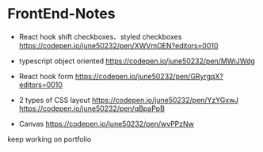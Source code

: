 # FrontEnd-Notes

* React hook shift checkboxes、styled checkboxes 
https://codepen.io/june50232/pen/XWVmOEN?editors=0010


* typescript object oriented
https://codepen.io/june50232/pen/MWrJWdg


* React hook form 
https://codepen.io/june50232/pen/GRyrgqX?editors=0010


* 2 types of CSS layout
https://codepen.io/june50232/pen/YzYGxwJ
https://codepen.io/june50232/pen/qBpaPpB

* Canvas
https://codepen.io/june50232/pen/wvPPzNw

keep working on portfolio

